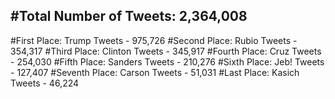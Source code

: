 #Total Number of Tweets: 2,364,008 
---
#First Place: Trump Tweets - 975,726
#Second Place: Rubio Tweets - 354,317
#Third Place: Clinton Tweets - 345,917
#Fourth Place: Cruz Tweets - 254,030
#Fifth Place: Sanders Tweets - 210,276
#Sixth Place: Jeb! Tweets - 127,407
#Seventh Place: Carson Tweets - 51,031
#Last Place: Kasich Tweets - 46,224
